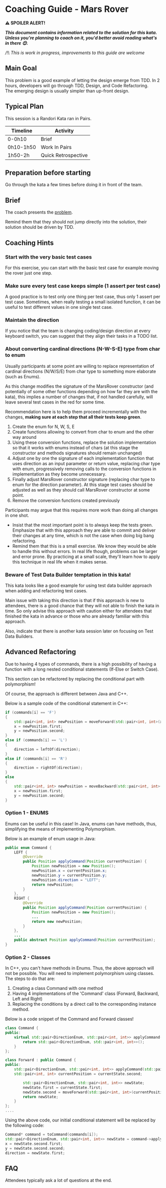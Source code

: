 # Coaching Guide - Mars Rover

**⚠️ SPOILER ALERT!**

_**This document contains information related to the solution for this kata.
Unless you're planning to coach on it, you'd better avoid reading what's in there 😊.**_

*/!\ This is work in progress, improvements to this guide are welcome*

## Main Goal

This problem is a good example of letting the design emerge from TDD.
In 2 hours, developers will go through TDD, Design, and Code Refactoring.  
The emerging design is usually simpler than up-front design.

## Typical Plan

This session is a Randori Kata ran in Pairs.

| Timeline  | Activity            |
|-----------|---------------------|
| 0-0h10    | Brief               |
| 0h10-1h50 | Work In Pairs       |
| 1h50-2h   | Quick Retrospective |

## Preparation before starting

Go through the kata a few times before doing it in front of the team.

## Brief

The coach presents the [problem](https://kata-log.rocks/mars-rover-kata).

Remind them that they should not jump directly into the solution, their solution should be driven by TDD.

## Coaching Hints

### Start with the very basic test cases

For this exercise, you can start with the basic test case for example moving the rover just one step.

### Make sure every test case keeps simple (1 assert per test case)

A good practice is to test only one thing per test case, thus only 1 assert per test case.
Sometimes, when really testing a small isolated function, it can be useful to test different values in one single test case.

### Maintain the direction

If you notice that the team is changing coding/design direction at every keyboard switch, you can suggest that they align their tasks in a TODO list.

### About converting cardinal directions (N-W-S-E) type from char to enum

Usually participants at some point are willing to replace representation of cardinal directions (N/W/S/E) from char type to something more elaborate (such as Enums).

As this change modifies the signature of the MarsRover constructor (and potentially of some other functions depending on how far they are with the kata), this implies a number of changes that, if not handled carefully, will leave several test cases in the red for some time.

Recommendation here is to help them proceed incrementally with the changes, __making sure at each step that all their tests keep green__.

1. Create the enum for N, W, S, E
1. Create functions allowing to convert from char to enum and the other way around
1. Using these conversion functions, replace the solution implementation so that it works with enums instead of chars
   (at this stage the constructor and methods signatures should remain unchanged)
1. Adjust one by one the signature of each implementation function that uses direction as an input parameter or return value,
   replacing char type with enum, progressively removing calls to the conversion functions in implementation
   as they become unnecessary.
1. Finally adjust MarsRover constructor signature (replacing char type to enum for the direction parameter).
   At this stage test cases should be adjusted as well as they should call MarsRover constructor at some point.
1. Remove the conversion functions created previously

Participants may argue that this requires more work than doing all changes in one shot.

- Insist that the most important point is to always keep the tests green. Emphasize that with this approach they are able to commit and deliver their changes at any time, which is not the case when doing big bang refactoring.
- Remind them that this is a small exercise. We know they would be able to handle this without errors. In real life though, problems can be larger and error prone. By practicing at a small scale, they'll learn how to apply this technique in real life when it makes sense.

### Beware of Test Data Builder temptation in this kata!

This kata looks like a good example for using test data builder approach when adding and refactoring test cases.

Main issue with taking this direction is that if this approach is new to attendees, there is a good chance
that they will not able to finish the kata in time. So only advise this approach with caution either for
attendees that finished the kata in advance or those who are already familiar with this approach.

Also, indicate that there is another kata session later on focusing on Test Data Builders.

## Advanced Refactoring

Due to having 4 types of commands, there is a high possibility of having a function with a long nested conditional statements (If-Else or Switch Case).

This section can be refactored by replacing the conditional part with polymorphism!

Of course, the approach is different between Java and C++.

Below is a sample code of the conditional statement in C++:

```c++
if (commands[i] == 'F')
{
    std::pair<int, int> newPosition = moveForward(std::pair<int, int>(x, y), direction);
    x = newPosition.first;
    y = newPosition.second;
}
else if (commands[i] == 'L')
{
    direction = leftOf(direction);
}
else if (commands[i] == 'R')
{
    direction = rightOf(direction);
}
else
{
    std::pair<int, int> newPosition = moveBackward(std::pair<int, int>(x, y), direction);
    x = newPosition.first;
    y = newPosition.second;
}
```

### Option 1 - ENUMS

Enums can be useful in this case! In Java, enums can have methods, thus, simplifying
the means of implementing Polymorphism.

Below is an example of enum usage in Java:

```java
public enum Command {
    LEFT {
        @Override
        public Position applyCommand(Position currentPosition) {
            Position newPosition = new Position();
            newPosition.x = currentPosition.x;
            newPosition.y = currentPosition.y;
            newPosition.direction = "LEFT";
            return newPosition;
        }
    },
    RIGHT {
        @Override
        public Position applyCommand(Position currentPosition) {
            Position newPosition = new Position();
            ...
            return new newPosition;
        }
    },
    ...
    public abstract Position applyCommand(Position currentPosition);
}
```

### Option 2 - Classes

In C++, you can't have methods in Enums. Thus, the above approach will not be possible. You will need to implement polymorphism using classes. The steps to do that are:

1. Creating a class Command with one method
2. Having 4 implementations of the 'Command' class (Forward, Backward, Left and Right)
3. Replacing the conditions by a direct call to the corresponding instance method.

Below is a code snippet of the Command and Forward classes!

```c++
class Command {
public:
    virtual std::pair<DirectionEnum, std::pair<int, int>> applyCommand(std::pair<DirectionEnum, std::pair<int, int>> currentState) {
        return std::pair<DirectionEnum, std::pair<int, int>>();
    }
};

class Forward : public Command {
public:
    std::pair<DirectionEnum, std::pair<int, int>> applyCommand(std::pair<DirectionEnum, std::pair<int, int>> currentState) {
    std::pair<int, int> currentPosition = currentState.second;

        std::pair<DirectionEnum, std::pair<int, int>> newState;
        newState.first = currentState.first;
        newState.second = moveForward(std::pair<int, int>(currentPosition.first, currentPosition.second), currentState.first);
        return newState;
    }
};
....

```

Using the above code, our initial conditional statement will be replaced by the following code:

```c++
Command* command = toCommand(commands[i]);
std::pair<DirectionEnum, std::pair<int, int>> newState = command->applyCommand(std::pair<DirectionEnum, std::pair<int, int>>(direction, currentPosition));
x = newState.second.first;
y = newState.second.second;
direction = newState.first;
```

## FAQ

Attendees typically ask a lot of questions at the end.
